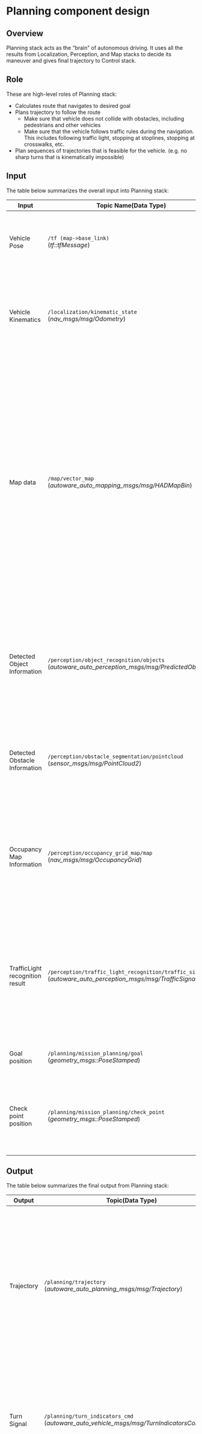 # Planning component design

## Overview

Planning stack acts as the “brain” of autonomous driving. It uses all the results from Localization, Perception, and Map stacks to decide its maneuver and gives final trajectory to Control stack.

## Role

These are high-level roles of Planning stack:

- Calculates route that navigates to desired goal
- Plans trajectory to follow the route
  - Make sure that vehicle does not collide with obstacles, including pedestrians and other vehicles
  - Make sure that the vehicle follows traffic rules during the navigation. This includes following traffic light, stopping at stoplines, stopping at crosswalks, etc.
- Plan sequences of trajectories that is feasible for the vehicle. (e.g. no sharp turns that is kinematically impossible)

## Input

The table below summarizes the overall input into Planning stack:

| Input                           | Topic Name(Data Type)                                                                                               | Explanation                                                                                                                                                                                                                                                                                                         |
| ------------------------------- | ------------------------------------------------------------------------------------------------------------------- | ------------------------------------------------------------------------------------------------------------------------------------------------------------------------------------------------------------------------------------------------------------------------------------------------------------------- |
| Vehicle Pose                    | `/tf (map->base_link)`<br>(_tf::tfMessage_)                                                                         | Planning requires vehicle pose in map frame, which is the frame where all planning takes place.                                                                                                                                                                                                                     |
| Vehicle Kinematics              | `/localization/kinematic_state`<br>(_nav_msgs/msg/Odometry_)                                                        | This includes vehicle's pose and velocity information. It is used to predict future pose on trajectory to detect collision with other objects.                                                                                                                                                                      |
| Map data                        | `/map/vector_map`<br>(_autoware_auto_mapping_msgs/msg/HADMapBin_)                                                   | This includes all static information about the environment, such as: <ul><li>Lane connection information used for route planning from starting position to goal position</li><li>Lane geometry to generate reference path used to calculate trajectory </li><li> All information related to traffic rules</li></ul> |
| Detected Object Information     | `/perception/object_recognition/objects`<br>(_autoware_auto_perception_msgs/msg/PredictedObjects_)                  | This includes information that cannot be known beforehand such as pedestrians and other vehicles. Planning stack will plan maneuvers to avoid collision with such objects.                                                                                                                                          |
| Detected Obstacle Information   | `/perception/obstacle_segmentation/pointcloud`<br>(_sensor_msgs/msg/PointCloud2_)                                   | This includes information on the location of obstacles. This is more primitive information and is used for emergency stops, etc.                                                                                                                                                                                    |
| Occupancy Map Information       | `/perception/occupancy_grid_map/map`<br>(_nav_msgs/msg/OccupancyGrid_)                                              | This includes information that cannot be known beforehand such as pedestrians and other vehicles. Planning stack will plan maneuvers to avoid collision with such objects.                                                                                                                                          |
| TrafficLight recognition result | `/perception/traffic_light_recognition/traffic_signals`<br>(_autoware_auto_perception_msgs/msg/TrafficSignalArray_) | This is the real time information about the state of each traffic light. Planning stack will extract the one that is relevant to planned path and use it to decide whether to stop at intersections.                                                                                                                |
| Goal position                   | `/planning/mission_planning/goal`<br>(_geometry_msgs::PoseStamped_)                                                 | This is the final pose that Planning stack will try to achieve.                                                                                                                                                                                                                                                     |
| Check point position            | `/planning/mission_planning/check_point`<br>(_geometry_msgs::PoseStamped_)                                          | This is the midpoint that Planning will try to go at on the way to the destination. This is used when calculating the route.                                                                                                                                                                                        |

## Output

The table below summarizes the final output from Planning stack:

| Output        | Topic(Data Type)                                                                            | Explanation                                                                                                                                                                                                                                  |
| ------------- | ------------------------------------------------------------------------------------------- | -------------------------------------------------------------------------------------------------------------------------------------------------------------------------------------------------------------------------------------------- |
| Trajectory    | `/planning/trajectory`<br>(_autoware_auto_planning_msgs/msg/Trajectory_)                    | This is the sequence of pose, twist and acceleration that Control stack must follow. This must be smooth, and kinematically possible to follow by the Control stack. By default, the trajectory is 10 seconds long at 0.1 second resolution. |
| Turn Signal   | `/planning/turn_indicators_cmd`<br>(_autoware_auto_vehicle_msgs/msg/TurnIndicatorsCommand_) | This is the output to control turn signals of the vehicle. Planning stack will make sure that turn signal will be turned on according to planned maneuver.                                                                                   |
| Hazard Signal | `/planning/hazard_lights_cmd`<br>(_autoware_auto_vehicle_msgs/msg/HazardLightsCommand_)     | This is the output to control hazard signals of the vehicle. Planning stack will make sure that hazard signal will be turned on according to planned maneuver.                                                                               |

## Implementation

The implementation of the planning module in the latest version is shown as below.

![reference-implementation](image/planning-diagram.drawio.svg)

For more details, please refer to the design documents in each package.

- [_mission_planner_](https://autowarefoundation.github.io/autoware.universe/main/planning/mission_planner/): calculate route from start to goal based on the map information.
- [_behavior_path_planner_](https://autowarefoundation.github.io/autoware.universe/main/planning/behavior_path_planner/): calculates path and drivable area based on the traffic rules.
  - [_lane_following_](https://autowarefoundation.github.io/autoware.universe/main/planning/behavior_path_planner/#lane-following)
  - [_lane_change_](https://autowarefoundation.github.io/autoware.universe/main/planning/behavior_path_planner/#lane-change)
  - [_avoidance_](https://autowarefoundation.github.io/autoware.universe/main/planning/behavior_path_planner/#avoidance)
  - [_pull_over_](https://autowarefoundation.github.io/autoware.universe/main/planning/behavior_path_planner/#pull-over)
  - [_pull_out_](https://autowarefoundation.github.io/autoware.universe/main/planning/behavior_path_planner/#pull-out)
  - _side_shift_
- [_behavior_velocity_planner_](https://autowarefoundation.github.io/autoware.universe/main/planning/behavior_velocity_planner/): calculates max speed based on the traffic rules.
  - [_detection_area_](https://autowarefoundation.github.io/autoware.universe/main/planning/behavior_velocity_planner/detection-area-design/)
  - [_blind_spot_](https://autowarefoundation.github.io/autoware.universe/main/planning/behavior_velocity_planner/blind-spot-design/)
  - [_cross_walk_](https://autowarefoundation.github.io/autoware.universe/main/planning/behavior_velocity_planner/crosswalk-design/)
  - [_stop_line_](https://autowarefoundation.github.io/autoware.universe/main/planning/behavior_velocity_planner/stop-line-design/)
  - [_traffic_light_](https://autowarefoundation.github.io/autoware.universe/main/planning/behavior_velocity_planner/traffic-light-design/)
  - [_intersection_](https://autowarefoundation.github.io/autoware.universe/main/planning/behavior_velocity_planner/intersection-design/)
  - [_no_stopping_area_](https://autowarefoundation.github.io/autoware.universe/main/planning/behavior_velocity_planner/no-stopping-area-design/)
  - [_virtual_traffic_light_](https://autowarefoundation.github.io/autoware.universe/main/planning/behavior_velocity_planner/virtual-traffic-light-design/)
  - [_occlusion_spot_](https://autowarefoundation.github.io/autoware.universe/main/planning/behavior_velocity_planner/occlusion-spot-design/)
  - [_run_out_](https://autowarefoundation.github.io/autoware.universe/main/planning/behavior_velocity_planner/run-out-design/)
- [_obstacle_avoidance_planner_](https://autowarefoundation.github.io/autoware.universe/main/planning/obstacle_avoidance_planner/): calculate path shape under obstacle and drivable area constraints
- [_surround_obstacle_checker_](https://autowarefoundation.github.io/autoware.universe/main/planning/surround_obstacle_checker/): keeps the vehicle being stopped when there are obstacles around the ego-vehicle. It works only when the vehicle is stopped.
- [_obstacle_stop_planner_](https://autowarefoundation.github.io/autoware.universe/main/planning/obstacle_stop_planner/): When there are obstacles on or near the trajectory, it calculates the maximum velocity of the trajectory points depending on the situation: stopping, slowing down, or adaptive cruise (following the car).
  - [_stop_](https://autowarefoundation.github.io/autoware.universe/main/planning/obstacle_stop_planner/#obstacle-stop-planner_1)
  - [_slow_down_](https://autowarefoundation.github.io/autoware.universe/main/planning/obstacle_stop_planner/#slow-down-planner)
  - [_adaptive_cruise_](https://autowarefoundation.github.io/autoware.universe/main/planning/obstacle_stop_planner/#adaptive-cruise-controller)
- [_costmap_generator_](https://autowarefoundation.github.io/autoware.universe/main/planning/costmap_generator/): generates a costmap for path generation from dynamic objects and lane information.
- [_freespace_planner_](https://autowarefoundation.github.io/autoware.universe/main/planning/freespace_planner/): calculates trajectory considering the feasibility (e.g. curvature) for the freespace scene. Algorithms are described [here](https://autowarefoundation.github.io/autoware.universe/main/planning/freespace_planning_algorithms/).
- _scenario_selector_ : chooses a trajectory according to the current scenario.
- [_external_velocity_limit_selector_](https://autowarefoundation.github.io/autoware.universe/main/planning/external_velocity_limit_selector/): takes an appropriate velocity limit from multiple candidates.
- [_motion_velocity_smoother_](https://autowarefoundation.github.io/autoware.universe/main/planning/motion_velocity_smoother/): calculates final velocity considering velocity, acceleration, and jerk constraints.

## Supported Functions

![supported-functions](image/planning-functions.drawio.svg)

## Notation

[1] To support the self-crossing road and overlapped road in the opposite direction, each planning module has to meet the [specifications](https://autowarefoundation.github.io/autoware.universe/main/common/motion_utils/)

Currently, the supported modules are as follows.

- lane_following (in behavior_path_planner)
- detection_area (in behavior_velocity_planner)
- stop_line (in behavior_velocity_planner)
- virtual_traffic_light (in behavior_velocity_planner)
- obstacle_avoidance_planner
- obstacle_stop_planner
- motion_velocity_smoother
